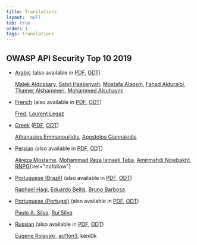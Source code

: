 ```yaml
---
title: Translations
layout:  null
tab: true
order: 1
tags: translations
---
```


## OWASP API Security Top 10 2019

* [Arabic][7] (also available in [PDF][8], [ODT][9])

  [Malek Aldossary], [Sabri Hassanyah], [Mostafa Alaqsm], [Fahad Alduraibi],
  [Thamer Alshammeri], [Mohammed Alsuhaymi]
* [French][13] (also available in [PDF][14], [ODT][15])

  [Fred][datakime], [Laurent Legaz]
* [Greek][19] ([PDF][20], [ODT][21])

  [Athanasios Emmanouilidis], [Apostolos Giannakidis]
* [Persian][16] (also available in [PDF][17], [ODT][18])

  [Alireza Mostame], [Mohammad Reza Ismaeli Taba], [Amirmahdi Nowbakht],
  [RNPG](https://www.linkedin.com/company/raspina-net-pars/){:rel="nofollow"}
* [Portuguese (Brazil)][1] (also available in [PDF][2], [ODT][3])

  [Raphael Hagi][raphael-hagi], [Eduardo Bellis][eduardo-bellis],
  [Bruno Barbosa][bruno-barbosa]
* [Portuguese (Portugal)][4] (also available in [PDF][5], [ODT][6])

  [Paulo A. Silva][pauloasilva], [Rui Silva][rui-silva]
* [Russian][10] (also available in [PDF][11], [ODT][12])

  [Eugene Rojavski], [act1on3], keni0k

[1]: https://owasp.org/API-Security/editions/2019/pt-BR/0x00-header/
[2]: https://owasp.org/API-Security/editions/2019/pt-BR/dist/owasp-api-security-top-10-pt-br.pdf
[3]: https://owasp.org/API-Security/editions/2019/pt-BR/dist/owasp-api-security-top-10-pt-br.odt
[4]: https://owasp.org/API-Security/editions/2019/pt-pt/0x00-header/
[5]: https://owasp.org/API-Security/editions/2019/pt-pt/dist/owasp-api-security-top-10.pdf
[6]: https://owasp.org/API-Security/editions/2019/pt-pt/dist/owasp-api-security-top-10.odt
[7]: https://owasp.org/API-Security/editions/2019/ar/0x00-header/
[8]: https://owasp.org/API-Security/editions/2019/ar/dist/owasp-api-security-top-10-ar.pdf
[9]: https://owasp.org/API-Security/editions/2019/ar/dist/owasp-api-security-top-10-ar.odt
[10]: https://owasp.org/API-Security/editions/2019/ru/0x00-header/
[11]: https://owasp.org/API-Security/editions/2019/ru/dist/owasp-api-security-top-10.pdf
[12]: https://owasp.org/API-Security/editions/2019/ru/dist/owasp-api-security-top-10.odt
[13]: https://owasp.org/API-Security/editions/2019/fr/0x00-header/
[14]: https://owasp.org/API-Security/editions/2019/fr/dist/owasp-api-security-top-10.pdf
[15]: https://owasp.org/API-Security/editions/2019/fr/dist/owasp-api-security-top-10.odt
[16]: https://owasp.org/API-Security/editions/2019/fa/0x00-header/
[17]: https://owasp.org/API-Security/editions/2019/fa/dist/owasp-api-security-top-10.pdf
[18]: https://owasp.org/API-Security/editions/2019/fa/dist/owasp-api-security-top-10.odt
[19]: https://owasp.org/API-Security/editions/2019/el-gr/0x00-header/
[20]: https://owasp.org/API-Security/editions/2019/el-gr/dist/owasp-api-security-top-10.pdf
[21]: https://owasp.org/API-Security/editions/2019/el-gr/dist/owasp-api-security-top-10.odt

[raphael-hagi]: https://www.linkedin.com/in/raphael-hagi/
[eduardo-bellis]: https://www.linkedin.com/in/eduardo-bellis-92482534/
[bruno-barbosa]: https://www.linkedin.com/in/bbarbosa85/
[pauloasilva]: https://www.linkedin.com/in/devpauloasilva/
[rui-silva]: https://www.linkedin.com/in/rspro/
[Malek Aldossary]: http://twitter.com/malajab
[Sabri Hassanyah]: https://twitter.com/kingsabri
[Mostafa Alaqsm]: https://twitter.com/malaqsm
[Fahad Alduraibi]: https://twitter.com/fahad_alduraibi
[Thamer Alshammeri]: https://twitter.com/t44t_
[Mohammed Alsuhaymi]: https://twitter.com/msuhaymi
[Eugene Rojavski]: https://twitter.com/eugenerojavski
[act1on3]: https://twitter.com/act1on3
[datakime]: https://github.com/datakime
[Laurent Legaz]: https://github.com/llegaz
[Alireza Mostame]: https://www.linkedin.com/in/alireza-mostame-29970b242
[Mohammad Reza Ismaeli Taba]: https://www.linkedin.com/in/rezataba
[Amirmahdi Nowbakht]: https://www.linkedin.com/in/amirmahdi-nowbakht-3b8865200
[Athanasios Emmanouilidis]: https://www.linkedin.com/in/athanasiosem/
[Apostolos Giannakidis]: https://www.linkedin.com/in/giannakidisapostolos/
